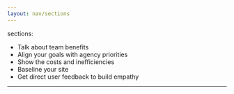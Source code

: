 ```yaml
---
layout: nav/sections
---
```


sections:
  - Talk about team benefits
  - Align your goals with agency priorities
  - Show the costs and inefficiencies
  - Baseline your site
  - Get direct user feedback to build empathy
---
